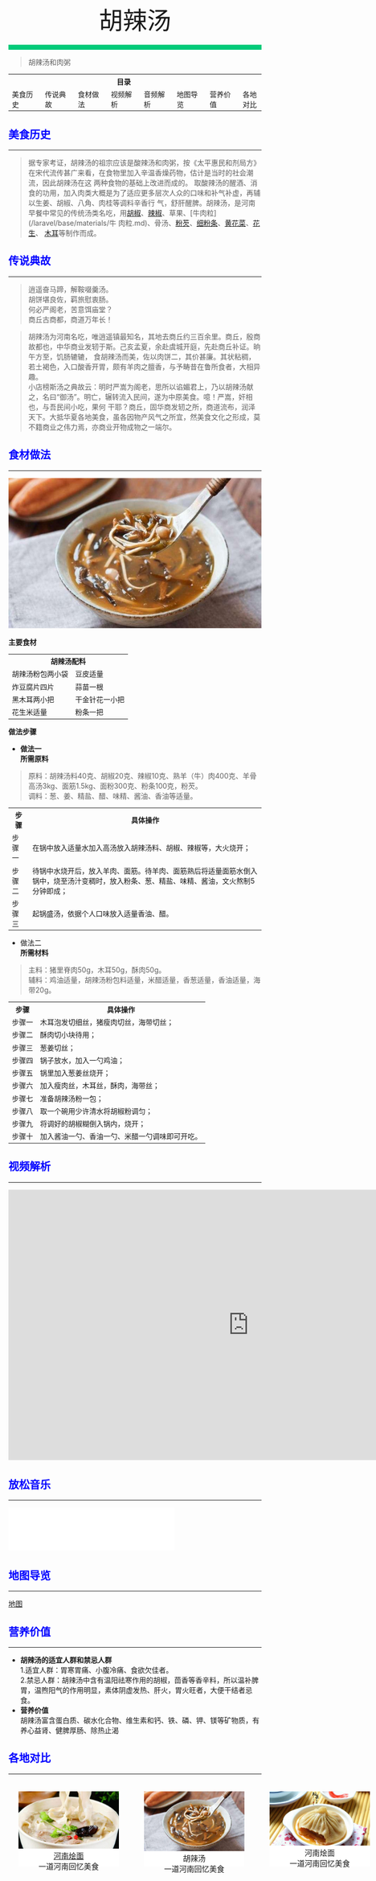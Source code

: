 <div align="center">
    <font face="黑体" size="8">胡辣汤</font>
</div></br>
<div style="background-color: #00CA79;height: 10px"></div>

>胡辣汤和肉粥

<table style="border:none;">
    <tr>
        <th colspan="7"style="border:none;width: 850px">
            目录
        </th>
    </tr>
    <tr style="width: 500px; border:none;">
        <td style="border:none">
        美食历史
        </td>
        <td style="border:none">
        传说典故
        </td>
        <td style="border:none">
        食材做法
        </td>
        <td style="border:none">
        视频解析
        </td>
        <td style="border:none">
        音频解析
        </td>
        <td style="border:none">
        地图导览
        </td>
        <td style="border:none">
        营养价值
        </td>
        <td style="border:none">
        各地对比
        </td>
    </tr>
</table>

## <font color="blue">美食历史</font>

---
>据专家考证，胡辣汤的祖宗应该是酸辣汤和肉粥，按《太平惠民和剂局方》在宋代流传甚广来看，在食物里加入辛温香燥药物，估计是当时的社会潮流，因此胡辣汤在这
两种食物的基础上改进而成的。 取酸辣汤的醒酒、消食的功用，加入肉类大概是为了适应更多层次人众的口味和补气补虚，再辅以生姜、胡椒、八角、肉桂等调料辛香行
气，舒肝醒脾。胡辣汤，是河南早餐中常见的传统汤类名吃，用[胡椒](/laravel/base/materials/胡椒.md)、[辣椒](/laravel/base/materials/辣椒.md)、草果、[牛肉粒](/laravel/base/materials/牛
肉粒.md)、骨汤、[粉芡](/laravel/base/materials/粉芡.md)、[细粉条](/laravel/base/materials/细粉条.md)、[黄花菜](/laravel/base/materials/黄花菜.md)、[花生](/laravel/base/materials/花生.md)、
[木耳](/laravel/base/materials/木耳.md)等制作而成。


## <font color="blue">传说典故</font>

---

>逍遥奋马蹄，解鞍啜羹汤。<br>
胡饼堪良佐，羁旅慰衷肠。<br>
何必严阁老，苦意饵庙堂？<br>
商丘古商都，商道万年长！<br>

>胡辣汤为河南名吃，唯逍遥镇最知名，其地去商丘约三百余里。商丘，殷商故都也，中华商业发轫于斯。己亥孟夏，余赴虞城开庭，先赴商丘补证。晌午方至，饥肠辘辘，
食胡辣汤而美，佐以肉饼二，其价甚廉。其状粘稠，若土褐色，入口酸香开胃，颇有羊肉之膻香，与予畴昔在鲁所食者，大相异趣。<br>
小店榜斯汤之典故云：明时严嵩为阁老，思所以谄媚君上，乃以胡辣汤献之，名曰“御汤”。明亡，辗转流入民间，遂为中原美食。噫！严嵩，奸相也，与吾民间小吃，果何
干耶？商丘，固华商发轫之所，商道流布，润泽天下。大抵华夏各地美食，虽各因物产风气之所宜，然美食文化之形成，莫不籍商业之伟力焉，亦商业开物成物之一端尔。

## <font color="blue">食材做法</font>

---

![胡辣汤](../../img/hulatang.png)

**主要食材**<br>

<table>
    <tr>
        <th colspan="2" align="center">胡辣汤配料</th>
    </tr>
    <tr>
        <td>胡辣汤粉包两小袋</td>
        <td>豆皮适量</td>
    </tr>
    <tr>
        <td>炸豆腐片四片</td>
        <td>蒜苗一根</td>
    </tr>
    <tr>
        <td>黑木耳两小把</td>
        <td>干金针花一小把</td>
    </tr>
    <tr>
        <td>花生米适量</td>
        <td>粉条一把</td>
    </tr>
</table>

**做法步骤**

- **做法一**<br>
    **所需原料**<br>
 > 原料：胡辣汤料40克、胡椒20克、辣椒10克、熟羊（牛）肉400克、羊骨高汤3kg、面筋1.5kg、面粉300克、粉条100克，粉芡。<br>
 > 调料：葱、姜、精盐、醋、味精、酱油、香油等适量。

<table>
    <tr>
        <th>步骤</th>
        <th>具体操作</th>
    </tr>
    <tr>
        <td>步骤一</td>
        <td>在锅中放入适量水加入高汤放入胡辣汤料、胡椒、辣椒等，大火烧开；</td>
    </tr>
    <tr>
        <td>步骤二</td>
        <td>待锅中水烧开后，放入羊肉、面筋。待羊肉、面筋熟后将适量面筋水倒入锅中，烧至汤汁变稠时，放入粉条、葱、精盐、味精、酱油，文火熬制5分钟即成；</td>
    </tr>
    <tr>
        <td>步骤三</td>
        <td>起锅盛汤，依据个人口味放入适量香油、醋。</td>
    </tr>
</table>

- 做法二<br>
    **所需材料**<br>
>主料：猪里脊肉50g，木耳50g，酥肉50g。<br>
>辅料：鸡油适量，胡辣汤粉包料适量，米醋适量，香葱适量，香油适量，海带20g。

<table>
    <tr>
        <th>步骤</th>
        <th>具体操作</th>
    </tr>
    <tr>
        <td>步骤一</td>
        <td>木耳泡发切细丝，猪瘦肉切丝，海带切丝；</td>
    </tr>
    <tr>
        <td>步骤二</td>
        <td>酥肉切小块待用；</td>
    </tr>
    <tr>
        <td>步骤三</td>
        <td>葱姜切丝；</td>
    </tr>
    <tr>
        <td>步骤四</td>
        <td>锅子放水，加入一勺鸡油；</td>
    </tr>
    <tr>
        <td>步骤五</td>
        <td>锅里加入葱姜丝烧开；</td>
    </tr>
    <tr>
        <td>步骤六</td>
        <td>加入瘦肉丝，木耳丝，酥肉，海带丝；</td>
    </tr>
    <tr>
        <td>步骤七</td>
        <td>准备胡辣汤粉一包；</td>
    </tr>
    <tr>
        <td>步骤八</td>
        <td>取一个碗用少许清水将胡椒粉调匀；</td>
    </tr>
    <tr>
        <td>步骤九</td>
        <td>	
将调好的胡椒糊倒入锅内，烧开；</td>
    </tr>
    <tr>
        <td>步骤十</td>
        <td>加入酱油一勺、香油一勺、米醋一勺调味即可开吃。</td>
    </tr>
</table>

## <font color="blue">视频解析</font>

---

<iframe width="956" height="538" src="https://www.youtube.com/embed/_5dNVkOS-Ss" title="胡辣汤 - 菜谱做法详细步骤 - 大师家常菜系列 第三季" frameborder="0" allow="accelerometer; autoplay; clipboard-write; encrypted-media; gyroscope; picture-in-picture; web-share" allowfullscreen></iframe>

## <font color="blue">放松音乐</font>

---

<iframe frameborder="no" border="0" marginwidth="0" marginheight="0" width=330 height=86 src="//music.163.com/outchain/player?type=2&id=1893321422&auto=1&height=66"></iframe>

## <font color="blue">地图导览</font>

---

[地图](https://www.google.com/search?tbs=lf:1,lf_ui:9&tbm=lcl&q=%E8%83%A1%E8%BE%A3%E6%B1%A4%E5%9C%B0%E5%9B%BE&rflfq=1&num=10&ved=2ahUKEwi5wdyLsd_9AhWtTWwGHV-CAhIQtgN6BAgPEAU)
## <font color="blue">营养价值</font>

---

- **胡辣汤的适宜人群和禁忌人群**<br>
   1.适宜人群：胃寒胃痛、小腹冷痛、食欲欠佳者。<br>
   2.禁忌人群：胡辣汤中含有温阳祛寒作用的胡椒，茴香等香辛料，所以温补脾胃，温煦阳气的作用明显，素体阴虚发热、肝火，胃火旺者，大便干结者忌食。
- **营养价值**<br>
  胡辣汤富含蛋白质、碳水化合物、维生素和钙、铁、磷、钾、镁等矿物质，有养心益肾、健脾厚肠、除热止渴

## <font color="blue">各地对比</font>

---

<div style="background: aquamarine;position: absolute;">
    <div style="background-color: white;width: 200px;height: 150px;margin: 20px;position: absolute;">
        <img src="img/huimian.png";width="100%";height="80%">
        <div style="font-size:15px;text-align: center;font-family: 'Bookman Old Style'"><a href="http://localhost:63342/docs/index.html?_ijt=cos7a9r8nu16tmqu82m5jhejq5#/laravel/base/1.%20%E6%B2%B3%E5%8D%97%E7%83%A9%E9%9D%A2">河南烩面</a><br>一道河南回忆美食</div>
    </div>
    <div style="background: white;width: 200px;height: 150px;margin:20px;position: absolute;left: 250px;">
         <img src="img/hulatang.png";width="100%";height="70%">
        <div style="font-size:15px;text-align: center;font-family: 'Bookman Old Style'">胡辣汤<br>一道河南回忆美食</div>
    </div>
    <div style="background-color: white;width: 200px;height: 150px;margin: 20px;position: absolute;left: 500px;">
        <img src="img/灌汤包.png";width="100%";height="80%">
        <div style="font-size:15px;text-align: center;font-family: 'Bookman Old Style'">河南烩面<br>一道河南回忆美食</div>
    </div>
    <div style="background: white;width: 200px;height: 150px;margin:20px;position: absolute;left: 750px;">
         <img src="img/安阳血糕.png";width="100%";height="70%">
        <div style="font-size:15px;text-align: center;font-family: 'Bookman Old Style'">胡辣汤<br>一道河南回忆美食</div>
    </div>
<div style="background: white;width: 200px;height: 150px;margin:20px;position: absolute;left: 1000px;">
         <img src="img/烫面角.png";width="100%";height="70%">
        <div style="font-size:15px;text-align: center;font-family: 'Bookman Old Style'">胡辣汤<br>一道河南回忆美食</div>
    </div>
</div>



<br>
<br>
<br>
<br>
<br>
<br>
<br>
<br>
<br>
<br>
<br>